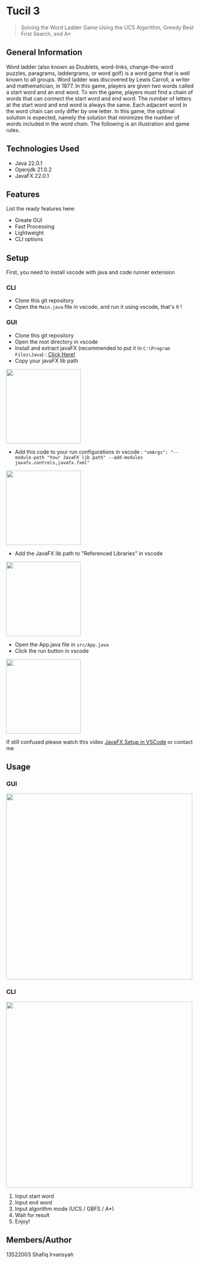 # Tucil 3
> Solving the Word Ladder Game Using the UCS Algorithm, Greedy Best First Search, and A*

## General Information
Word ladder (also known as Doublets, word-links, change-the-word puzzles, paragrams, laddergrams, or word golf) is a word game that is well known to all groups. Word ladder was discovered by Lewis Carroll, a writer and mathematician, in 1877. In this game, players are given two words called a start word and an end word. To win the game, players must find a chain of words that can connect the start word and end word. The number of letters at the start word and end word is always the same. Each adjacent word in the word chain can only differ by one letter. In this game, the optimal solution is expected, namely the solution that minimizes the number of words included in the word chain. The following is an illustration and game rules.

<!-- You don't have to answer all the questions - just the ones relevant to your project. -->


## Technologies Used
- Java 22.0.1
- Openjdk 21.0.2
- JavaFX 22.0.1

## Features
List the ready features here:
- Greate GUI
- Fast Processing
- Lightweight
- CLI options

## Setup
First, you need to install vscode with java and code runner extension 

### CLI
- Clone this git repository
- Open the `Main.java` file in vscode, and run it using vscode, that's it !
  
### GUI
- Clone this git repository
- Open the root directory in vscode
- Install and extract javaFX (recommended to put it in `C:\Program Files\Java`) : [Click Here!](https://gluonhq.com/products/javafx/)
- Copy your javaFX lib path
<img src="https://github.com/shafiqIrv/Tucil3_13522003/assets/68421940/75b79c13-71b9-4fe0-b10a-463672234fd7" height="200">
  
- Add this code to your run configurations in vscode : `"vmArgs": "--module-path "Your JavaFX lib path" --add-modules javafx.controls,javafx.fxml"`
<img src="https://github.com/shafiqIrv/Tucil3_13522003/assets/68421940/5e398a2f-7b56-4e91-9275-58a7f8b5a463" height="200">

- Add the JavaFX lib path to "Referenced Libraries" in vscode
<img src="https://github.com/shafiqIrv/Tucil3_13522003/assets/68421940/29aa545d-89be-4808-8cd4-d5570cca3f2b" height="200">

- Open the App.java file in `src/App.java`
- Click the run button in vscode
<img src="https://github.com/shafiqIrv/Tucil3_13522003/assets/68421940/819e27a4-aa97-4695-bc9a-0bc36d532aa9" height="200">
  

If still confused please watch this video [JavaFX Setup in VSCode](https://www.youtube.com/watch?v=AubJaosfI-0) or contact me 

## Usage
### GUI
<img src="https://github.com/shafiqIrv/Tucil3_13522003/assets/68421940/23298171-ded9-4d64-b52d-c68ee0b7cebd" width="500">

### CLI
<img src="https://github.com/shafiqIrv/Tucil3_13522003/assets/68421940/3c1d7e86-4c33-4883-b0ba-cc9194d3a013" width="500">



1. Input start word
2. Input end word
3. Input algorithm mode (UCS / GBFS / A\*)
4. Wait for result
5. Enjoy!



## Members/Author
13522003	Shafiq Irvansyah

<!-- Optional -->
<!-- ## License -->
<!-- This project is open source and available under the [... License](). -->

<!-- You don't have to include all sections - just the one's relevant to your project -->
